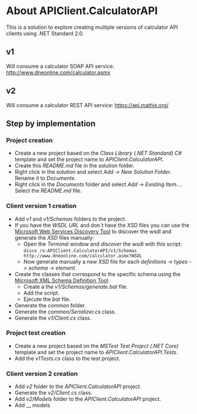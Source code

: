 # About APIClient.CalculatorAPI

This is a solution to explore creating multiple versions of calculator API clients using .NET Standard 2.0.

## v1

Will consume a calculator SOAP API service: http://www.dneonline.com/calculator.asmx

## v2

Will consume a calculator REST API service: https://api.mathjs.org/

## Step by implementation

### Project creation

- Create a new project based on the _Class Library (.NET Standard) C#_ template and set the project name to _APIClient.CalculatorAPI_.
- Create this _README.md_ file in the solution folder.
- Right click in the solution and select _Add -> New Solution Folder_. Rename it to _Documents_.
- Right click in the _Documents_ folder and select _Add -> Existing Item..._. Select the _README.md_ file.

### Client version 1 creation

- Add _v1_ and  _v1/Schemas_ folders to the project.
- If you have the _WSDL_ _URL_ and don´t have the _XSD_ files you can use the [Microsoft Web Services Discovery Tool](https://docs.microsoft.com/en-us/previous-versions/dotnet/netframework-4.0/cy2a3ybs(v=vs.100)?redirectedfrom=MSDN) to discover the wsdl and generate the _XSD_ files manually:
  - Open the _Terminal_ window and _discover_ the wsdl with this script: ```disco /o:APIClient.CalculatorAPI/v1/Schemas http://www.dneonline.com/calculator.asmx?WSDL```
  - Now generate manually a new _XSD_ file for each _definitions -> types -> schema -> element_.
- Create the classes that correspond to the specific schema using the [Microsoft XML Schema Definition Tool](https://docs.microsoft.com/en-us/previous-versions/dotnet/netframework-1.1/x6c1kb0s(v=vs.71)):
  - Create a the _v1/Schemas/generate.bat_ file.
  - Add the script.
  - Ejecute the _bat_ file.
- Generate the _common_ folder.
- Generate the _common/Serializer.cs_ class.
- Generate the _v1/Client.cs_ class.

### Project test creation

- Create a new project based on the _MSTest Test Project (.NET Core)_ template and set the project name to _APIClient.CalculatorAPI.Tests_.
- Add the _v1Tests.cs_ class to the test project.

### Client version 2 creation

- Add _v2_ folder to the _APIClient.CalculatorAPI_ project.
- Generate the _v2/Client.cs_ class.
- Add _v2/Models_ folder to the _APIClient.CalculatorAPI_ project.
- Add __ models
